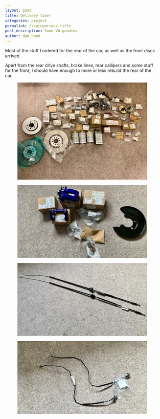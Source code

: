 ```yaml
---
layout: post
title: Delivery time! 
categories: project 
permalink: /:categories/:title
post_description: Some VW goodies 
author: dan_hand
---
```


Most of the stuff I ordered for the rear of the car, as well as the front discs arrived.

Apart from the rear drive shafts, brake lines, rear callipers and some stuff for the front, I should have enough to more or less rebuild the rear of the car.

<figure class="full-img"><img src="/assets/images/delivery-time-1.jpeg" alt="MK4 R32 delivery time"></figure>
<figure class="full-img"><img src="/assets/images/delivery-time-2.jpeg" alt="MK4 R32 delivery time"></figure>
<figure class="full-img"><img src="/assets/images/delivery-time-3.jpeg" alt="MK4 R32 delivery time"></figure>
<figure class="full-img"><img src="/assets/images/delivery-time-4.jpeg" alt="MK4 R32 delivery time"></figure>

